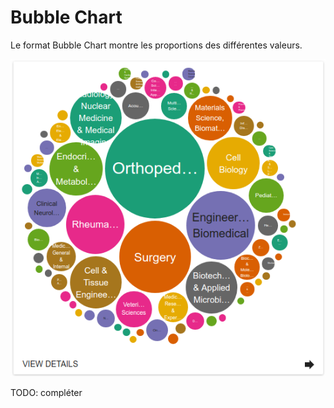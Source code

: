 # Bubble Chart

Le format Bubble Chart montre les proportions des différentes valeurs.

![](/assets/FormatBubbleChart.png)

TODO: compléter

